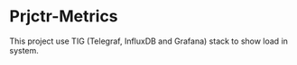 # Prjctr-Metrics

This project use TIG (Telegraf, InfluxDB and Grafana) stack to show load in system.
